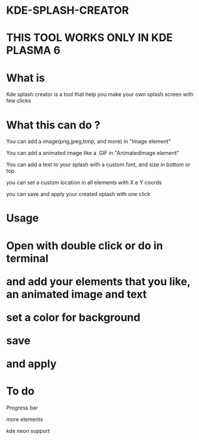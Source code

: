 # KDE-SPLASH-CREATOR
<h1>THIS TOOL WORKS ONLY IN KDE PLASMA 6</h1>
<h1>What is</h1>
<p>Kde splash creator is a tool that help you make your own splash screen with few clicks</p>
<h1>What this can do ?</h1>
<p>You can add a image(png,jpeg,bmp, and more) in "Image element"</p>
<p>You can add a animated image like a .GIF in "AnimatedImage element"</p>
<p>You can add a text to your splash with a custom font, and size in bottom or top</p>
<p>you can set a custom location in all elements with X e Y coords</p>
<p>you can save and apply your created splash with one click</p>
<h1>Usage<h1>
<p>Open with double click or do in terminal<p>
<script>./kde-splash-creator</script>
<p>and add your elements that you like, an animated image and text</p>
<p>set a color for background</p>
<p>save</p>
<p>and apply</p>
<h1>To do</h1>
<p>Progress bar</p>
<p>more elements</p>
<p>kde neon support</p>



